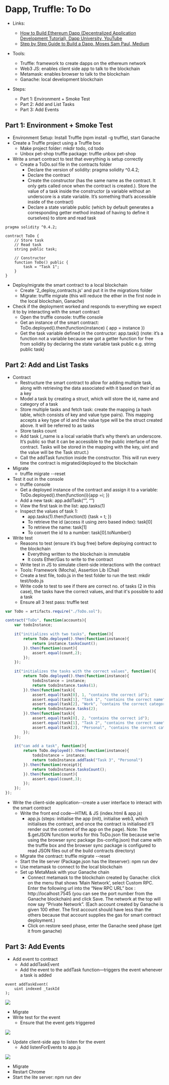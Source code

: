 # Dapp, Truffle: To Do 

- Links:
	- [How to Build Ethereum Dapp (Decentralized Application Development Tutorial), Dapp University, YouTube](https://www.youtube.com/watch?v=3681ZYbDSSk)
	- [Step by Step Guide to Build a Dapp, Moses Sam Paul, Medium](https://medium.com/heptagon/step-by-step-guide-to-build-a-dapp-a-homo-sapiens-2-day-love-affair-with-ethereum-dapp-de2b0dea12f1)

- Tools:
	- Truffle: framework to create dapps on the ethereum network
	- Web3 JS: enables client side app to talk to the blockchain 
	- Metamask: enables browser to talk to the blockchain 
	- Ganache: local development blockchain 

- Steps:
	- Part 1: Environment + Smoke Test
	- Part 2: Add and List Tasks
	- Part 3: Add Events 

## Part 1: Environment + Smoke Test
- Environment Setup: Install Truffle (npm install -g truffle), start Ganache 
- Create a Truffle project using a Truffle box
	- Make project folder: mkdir todo, cd todo
	- Unbox pet-shop truffle package: truffle unbox pet-shop 
- Write a smart contract to test that everything is setup correctly 
	- Create a ToDo.sol file in the contracts folder
		- Declare the version of solidity: pragma solidity ^0.4.2;
		- Declare the contract 
		- Create the constructor (has the same name as the contract. It only gets called once when the contract is created.). Store the value of a task inside the constructor (a variable without an underscore is a state variable. It’s something that’s accessible inside of the contract) 
		- Declare a state variable public (which by default generates a corresponding getter method instead of having to define it ourselves) to store and read task

```solidity
pragma solidity ^0.4.2;

contract ToDo {
	// Store task
	// Read task
	string public task;

	// Constructor
	function ToDo() public {
		task = "Task 1";
	}
}
```
- Deploy/migrate the smart contract to a local blockchain 
	- Create '2_deploy_contracts.js' and put it in the migrations folder
	- Migrate: truffle migrate (this will reduce the ether in the first node in the local blockchain, Ganache)
- Check if the deployment worked and responds to everything we expect it to by interacting with the smart contract
	- Open the truffle console: truffle console
	- Get an instance of the smart contract: ToDo.deployed().then(function(instance) { app = instance }) 
	- Get the task variable defined in the contructor: app.task() (note: it’s a function not a variable because we got a getter function for free from solidity by declaring the state variable task public e.g. string public task)

## Part 2: Add and List Tasks
- Contract 
	- Restructure the smart contract to allow for adding multiple task, along with retrieving the data associated with it based on their id as a key 
	- Model a task by creating a struct, which will store the id, name and category of a task
	- Store multiple tasks and fetch task: create the mapping (a hash table, which consists of key and value type pairs). This mapping accepts a key type of id and the value type will be the struct created above. It will be referred to as tasks
	- Store tasks count
	- Add task (_name is a local variable that’s why there’s an underscore. It’s public so that it can be accessible to the public interface of the contract.  Tasks will be stored in the mapping with the key, uint and the value will be the Task struct.) 
	- Call the addTask function inside the constructor. This will run every time the contract is migrated/deployed to the blockchain
- Migrate
	- truffle migrate --reset
- Test it out in the console
	- truffle console 
	- Get a deployed instance of the contract and assign it to a variable: ToDo.deployed().then(function(i){app =i; })
	- Add a new task: app.addTask(“<Task>”, “<Status>”)
	- View the first task in the list: app.tasks(1)
	- Inspect the values of task 1:
		- app.tasks(1).then(function(t) {task = t; })
		- To retrieve the id (access it using zero based index): task[0]
		- To retrieve the name: task[1]
		- To convert the id to a number: task[0].toNumber()
- Write test 
	- Reasons to test (ensure it’s bug free) before deploying contract to the blockchain
		- Everything written to the blockchain is immutable
		- It costs Ether/Gas to write to the contract
	- Write test in JS to simulate client-side interactions with the contract 
	- Tools: Framework (Mocha), Assertion Lib (Chai)
	- Create a test file, todo.js in the test folder to run the test: mkdir test/todo.js
	- Write code to test to see if there are correct no. of tasks (2 in this case), the tasks have the correct values, and that it's possible to add a task 
	- Ensure all 3 test pass: truffle test

```javascript
var ToDo = artifacts.require("./ToDo.sol");

contract("ToDo", function(accounts){
	var todoInstance;

	it("initializes with two tasks", function(){
		return ToDo.deployed().then(function(instance){
			return instance.tasksCount();
		}).then(function(count){
			assert.equal(count,2);
		});
	});

	it("initializes the tasks with the correct values", function(){
		return ToDo.deployed().then(function(instance){
			todoInstance = instance;
			return todoInstance.tasks(1);
		}).then(function(task){
			assert.equal(task[0], 1, "contains the correct id");
			assert.equal(task[1], "Task 1", "contains the correct name");
			assert.equal(task[2], "Work", "contains the correct category");
			return todoInstance.tasks(2);
		}).then(function(task){
			assert.equal(task[0], 2, "contains the correct id");
			assert.equal(task[1], "Task 2", "contains the correct name");
			assert.equal(task[2], "Personal", "contains the correct category");
		});
	});

	it("can add a task", function(){
		return ToDo.deployed().then(function(instance){
			todoInstance = instance;
			return todoInstance.addTask("Task 3", "Personal")
		}).then(function(receipt){
			return todoInstance.tasksCount();
		}).then(function(count){
			assert.equal(count,3);
		});
	});
});
```
- Write the client-side application--create a user interface to interact with the smart contract
	- Write the front end code—HTML & JS (index.html & app.js) 
		- app.js (steps: initialise the app (init), initialise web3, which initialises the contract, and once the contract is initialised it’ll render out the content of the app on the page). Note: The $.getJSON function works for this ToDo.json file because we’re using the browser sync package (bs-config.json) that came with the truffle box and the browser sync package is configured to read JSON files out of the build contracts directory) 
	- Migrate the contract: truffle migrate --reset
	- Start the lite server (Package.json has the liteserver): npm run dev 
	- Use metamask to connect to the local blockchain 
	- Set up MetaMask with your Ganache chain
		- Connect metamask to the blockchain created by Ganache: click on the menu that shows ‘Main Network’, select Custom RPC. Enter the following url into the “New RPC URL” box : http://localhost:7545 (you can see the port number from the Ganache blockchain) and click Save. The network at the top will now say “Private Network”. (Each account created by Ganache is given 100 ether. The first account should have less than the others because that account supplies the gas for smart contract deployment.)
		- Click on restore seed phase, enter the Ganache seed phase (get it from ganache)

## Part 3: Add Events
- Add event to contract
	- Add addTaskEvent
	- Add the event to the addTask function—triggers the event whenever a task is added

```solidity
event addTaskEvent(
	uint indexed _taskId
);
```
![](images/3-events/contract.png)
- Migrate
- Write test for the event
	- Ensure that the event gets triggered 

![](images/3-events/test.png)

- Update client-side app to listen for the event
	- Add listenForEvents to app.js

![](images/3-events/appjs.png)

- Migrate
- Restart Chrome
- Start the lite server: npm run dev 



 


